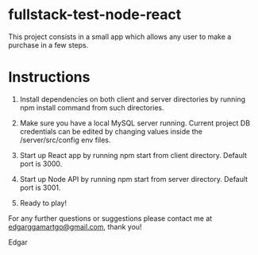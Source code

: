 # fullstack-test-node-react
This project consists in a small app which allows any user to make a purchase in a few steps.

# Instructions

1. Install dependencies on both client and server directories by running npm install command from such directories.

2. Make sure you have a local MySQL server running. Current project DB credentials can be edited by changing values
inside the /server/src/config env files.

3. Start up React app by running npm start from client directory. Default port is 3000.

4. Start up Node API by running npm start from server directory. Default port is 3001.

5. Ready to play!

For any further questions or suggestions please contact me at edgarggamartgo@gmail.com, thank you!

Edgar
